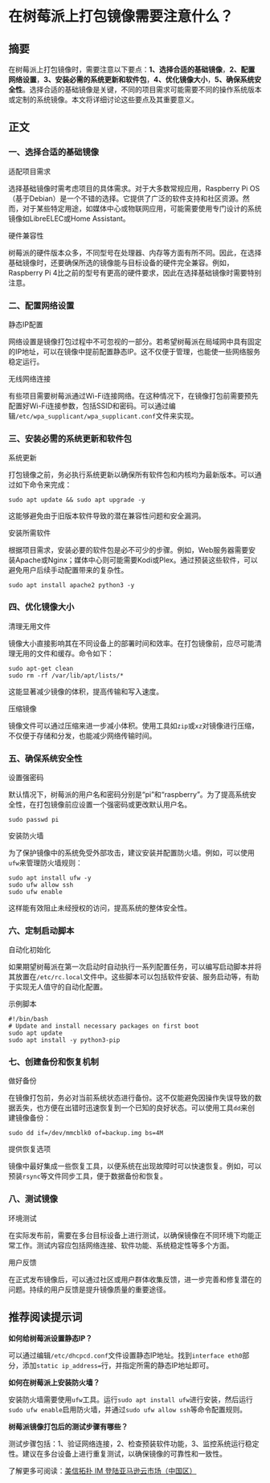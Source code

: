 # 在树莓派上打包镜像需要注意什么？

## 摘要

在树莓派上打包镜像时，需要注意以下要点：**1、选择合适的基础镜像**，**2、配置网络设置**，**3、安装必需的系统更新和软件包**，**4、优化镜像大小**，**5、确保系统安全性**。选择合适的基础镜像是关键，不同的项目需求可能需要不同的操作系统版本或定制的系统镜像。本文将详细讨论这些要点及其重要意义。

## 正文

### 一、选择合适的基础镜像

适配项目需求

选择基础镜像时需考虑项目的具体需求。对于大多数常规应用，Raspberry Pi OS（基于Debian）是一个不错的选择。它提供了广泛的软件支持和社区资源。然而，对于某些特定用途，如媒体中心或物联网应用，可能需要使用专门设计的系统镜像如LibreELEC或Home Assistant。

硬件兼容性

树莓派的硬件版本众多，不同型号在处理器、内存等方面有所不同。因此，在选择基础镜像时，还要确保所选的镜像能与目标设备的硬件完全兼容。例如，Raspberry Pi 4比之前的型号有更高的硬件要求，因此在选择基础镜像时需要特别注意。

### 二、配置网络设置

静态IP配置

网络设置是镜像打包过程中不可忽视的一部分。若希望树莓派在局域网中具有固定的IP地址，可以在镜像中提前配置静态IP。这不仅便于管理，也能使一些网络服务稳定运行。

无线网络连接

有些项目需要树莓派通过Wi-Fi连接网络。在这种情况下，在镜像打包前需要预先配置好Wi-Fi连接参数，包括SSID和密码。可以通过编辑`/etc/wpa_supplicant/wpa_supplicant.conf`文件来实现。

### 三、安装必需的系统更新和软件包

系统更新

打包镜像之前，务必执行系统更新以确保所有软件包和内核均为最新版本。可以通过如下命令来完成：
```shell
sudo apt update && sudo apt upgrade -y
```
这能够避免由于旧版本软件导致的潜在兼容性问题和安全漏洞。

安装所需软件

根据项目需求，安装必要的软件包是必不可少的步骤。例如，Web服务器需要安装Apache或Nginx；媒体中心则可能需要Kodi或Plex。通过预装这些软件，可以避免用户后续手动配置带来的复杂性。
```shell
sudo apt install apache2 python3 -y
```

### 四、优化镜像大小

清理无用文件

镜像大小直接影响其在不同设备上的部署时间和效率。在打包镜像前，应尽可能清理无用的文件和缓存。命令如下：
```shell
sudo apt-get clean
sudo rm -rf /var/lib/apt/lists/*
```
这能显著减少镜像的体积，提高传输和写入速度。

压缩镜像

镜像文件可以通过压缩来进一步减小体积。使用工具如`zip`或`xz`对镜像进行压缩，不仅便于存储和分发，也能减少网络传输时间。

### 五、确保系统安全性

设置强密码

默认情况下，树莓派的用户名和密码分别是“pi”和“raspberry”。为了提高系统安全性，在打包镜像前应设置一个强密码或更改默认用户名。
```shell
sudo passwd pi
```

安装防火墙

为了保护镜像中的系统免受外部攻击，建议安装并配置防火墙。例如，可以使用`ufw`来管理防火墙规则：
```shell
sudo apt install ufw -y
sudo ufw allow ssh
sudo ufw enable
```
这样能有效阻止未经授权的访问，提高系统的整体安全性。

### 六、定制启动脚本

自动化初始化

如果期望树莓派在第一次启动时自动执行一系列配置任务，可以编写启动脚本并将其放置在`/etc/rc.local`文件中。这些脚本可以包括软件安装、服务启动等，有助于实现无人值守的自动化配置。

示例脚本
```shell
#!/bin/bash
# Update and install necessary packages on first boot
sudo apt update
sudo apt install -y python3-pip
```

### 七、创建备份和恢复机制

做好备份

在镜像打包前，务必对当前系统状态进行备份。这不仅能避免因操作失误导致的数据丢失，也方便在出错时迅速恢复到一个已知的良好状态。可以使用工具`dd`来创建镜像备份：
```shell
sudo dd if=/dev/mmcblk0 of=backup.img bs=4M
```

提供恢复选项

镜像中最好集成一些恢复工具，以便系统在出现故障时可以快速恢复。例如，可以预装`rsync`等文件同步工具，便于数据备份和恢复。

### 八、测试镜像

环境测试

在实际发布前，需要在多台目标设备上进行测试，以确保镜像在不同环境下均能正常工作。测试内容应包括网络连接、软件功能、系统稳定性等多个方面。

用户反馈

在正式发布镜像后，可以通过社区或用户群体收集反馈，进一步完善和修复潜在的问题。持续的用户反馈是提升镜像质量的重要途径。

## 推荐阅读提示词

**如何给树莓派设置静态IP？**

可以通过编辑`/etc/dhcpcd.conf`文件设置静态IP地址。找到`interface eth0`部分，添加`static ip_address=`行，并指定所需的静态IP地址即可。

**如何在树莓派上安装防火墙？**

安装防火墙需要使用`ufw`工具。运行`sudo apt install ufw`进行安装，然后运行`sudo ufw enable`启用防火墙，并通过`sudo ufw allow ssh`等命令配置规则。

**树莓派镜像打包后的测试步骤有哪些？**

测试步骤包括：1、验证网络连接，2、检查预装软件功能，3、监控系统运行稳定性。建议在多台设备上进行重复测试，以确保镜像的可靠性和一致性。

了解更多可阅读：[美信拓扑 IM 登陆亚马逊云市场（中国区）](../articles/product-and-technologies/maximtop-im-launched-on-amazon-cloud-market-china.html)